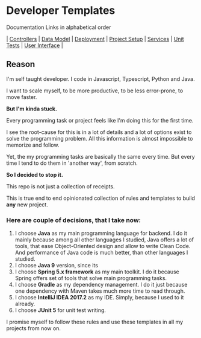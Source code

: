 # Developer Templates
Documentation Links in alphabetical order

| [Controllers](controllers/controllers.md)
| [Data Model](dataModel/dataModel.md)
| [Deployment](deployment/06deployment.md)
| [Project Setup](projectSetup/projectSetup.md)
| [Services](services/services.md)
| [Unit Tests](unitTests/unitTests.md)
| [User Interface](userInterface/userInterface.md)
|

## Reason
I'm self taught developer. I code in Javascript, Typescript, Python and Java.

I want to scale myself, to be more productive, to be less error-prone, to move faster.

__But I'm kinda stuck.__

Every programming task or project feels like I'm doing this for the first time.

I see the root-cause for this is in a lot of details and a lot of options exist to
solve the programming problem. All this information is almost impossible to 
memorize and follow.

Yet, the my programming tasks are basically the same every time. But every time
I tend to do them in 'another way', from scratch.

__So I decided to stop it.__

This repo is not just a collection of receipts.

This is true end to end opinionated collection of rules and templates to build
__any__ new project.

### Here are couple of decisions, that I take now:
1. I choose __Java__ as my main programming language for backend.
I do it mainly because among all other languages I studied, Java offers a lot of tools,
that ease Object-Oriented design and allow to write Clean Code.
And performance of Java code is much better, than other languages I studied.
1. I choose __Java 9__ version, since its
2. I choose __Spring 5.x framework__ as my main toolkit.
I do it because Spring offers set of tools that solve main programming tasks.
3. I choose __Gradle__ as my dependency management.
I do it just because one dependency with Maven takes much more time to read through.
4. I choose __IntelliJ IDEA 2017.2__ as my IDE.
Simply, because I used to it already.
5. I choose __JUnit 5__ for unit test writing.

I promise myself to follow these rules and use these templates in all my projects
from now on.